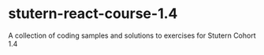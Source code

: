 # stutern-react-course-1.4
A collection of coding samples and solutions to exercises for Stutern Cohort 1.4
